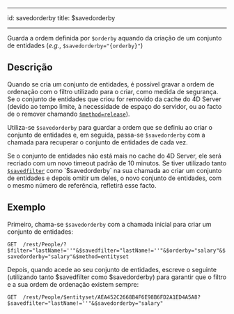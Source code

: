 - - -
id: savedorderby title: $savedorderby
- - -

Guarda a ordem definida por `$orderby` aquando da criação de um conjunto de entidades (*e.g.*, `$savedorderby="{orderby}"`)

## Descrição

Quando se cria um conjunto de entidades, é possível gravar a ordem de ordenação com o filtro utilizado para o criar, como medida de segurança. Se o conjunto de entidades que criou for removido da cache do 4D Server (devido ao tempo limite, à necessidade de espaço do servidor, ou ao facto de o remover chamando [`$method=release`]($method.md#methodrelease)).

Utiliza-se `$savedorderby` para guardar a ordem que se definiu ao criar o conjunto de entidades e, em seguida, passa-se `$savedorderby` com a chamada para recuperar o conjunto de entidades de cada vez.

Se o conjunto de entidades não está mais no cache do 4D Server, ele será recriado com um novo timeout padrão de 10 minutos. Se tiver utilizado tanto [`$savedfilter`]($savedfilter.md) como `$savedorderby` na sua chamada ao criar um conjunto de entidades e depois omitir um deles, o novo conjunto de entidades, com o mesmo número de referência, refletirá esse facto.

## Exemplo
Primeiro, chama-se `$savedorderby` com a chamada inicial para criar um conjunto de entidades:

 `GET  /rest/People/?$filter="lastName!=''"&$savedfilter="lastName!=''"&$orderby="salary"&$savedorderby="salary"&$method=entityset`

Depois, quando acede ao seu conjunto de entidades, escreve o seguinte (utilizando tanto $savedfilter como $savedorderby) para garantir que o filtro e a sua ordem de ordenação existem sempre:

`GET  /rest/People/$entityset/AEA452C2668B4F6E98B6FD2A1ED4A5A8?$savedfilter="lastName!=''"&$savedorderby="salary"`
